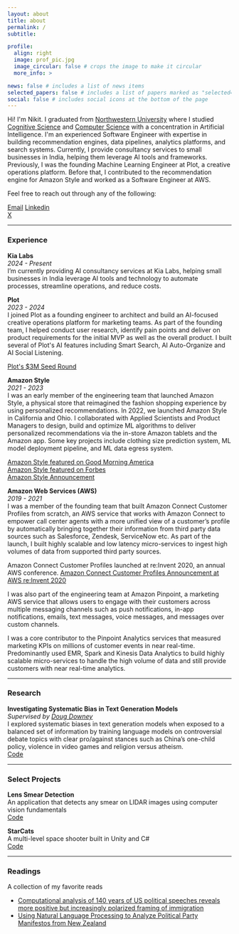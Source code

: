 ```yaml
---
layout: about
title: about
permalink: /
subtitle:

profile:
  align: right
  image: prof_pic.jpg
  image_circular: false # crops the image to make it circular
  more_info: >

news: false # includes a list of news items
selected_papers: false # includes a list of papers marked as "selected={true}"
social: false # includes social icons at the bottom of the page
---
```


Hi! I'm Nikit. I graduated from [Northwestern University](https://www.northwestern.edu/) where I studied [Cognitive Science](https://cogsci.northwestern.edu/) and [Computer Science](https://www.mccormick.northwestern.edu/computer-science/) with a concentration in Artificial Intelligence. I'm an experienced Software Engineer with expertise in building recommendation engines, data pipelines, analytics platforms, and search systems. Currently, I provide consultancy services to small businesses in India, helping them leverage AI tools and frameworks. Previously, I was the founding Machine Learning Engineer at Plot, a creative operations platform. Before that, I contributed to the recommendation engine for Amazon Style and worked as a Software Engineer at AWS.

Feel free to reach out through any of the following:

[Email](mailto:nikitsbobba@gmail.com)
[Linkedin](https://www.linkedin.com/in/nikitbobba/)  
[X](https://x.com/nikitbobba)


_________________________________________________________________________________________________________

### Experience  

**Kia Labs**  
*2024 - Present*  
I’m currently providing AI consultancy services at Kia Labs, helping small businesses in India leverage AI tools and technology to automate processes, streamline operations, and reduce costs.

**Plot**  
*2023 - 2024*  
I joined Plot as a founding engineer to architect and build an AI-focused creative operations platform for marketing teams. As part of the founding team, I helped conduct user research, identify pain points and deliver on product requirements for the initial MVP as well as the overall product. I built several of Plot's AI features including Smart Search, AI Auto-Organize and AI Social Listening.

[Plot's $3M Seed Round](https://www.plot.so/blogs/plot-seed-round)

**Amazon Style**  
*2021 - 2023*  
I was an early member of the engineering team that launched Amazon Style, a physical store that reimagined the fashion shopping experience by using personalized recommendations. In 2022, we launched Amazon Style in California and Ohio. I collaborated with Applied Scientists and Product Managers to design, build and optimize ML algorithms to deliver personalized recommendations via the in-store Amazon tablets and the Amazon app. Some key projects include clothing size prediction system, ML model deployment pipeline, and ML data egress system.  

[Amazon Style featured on Good Morning America](https://www.youtube.com/watch?v=gn6MLuA2MmM)  
[Amazon Style featured on Forbes](https://www.forbes.com/sites/shelleykohan/2022/10/24/amazon-style-store-where-tech-meets-fashion/)  
[Amazon Style Announcement](https://www.aboutamazon.com/news/retail/amazon-reimagines-in-store-shopping-with-amazon-style)  

**Amazon Web Services (AWS)**  
*2019 - 2021*  
I was a member of the founding team that built Amazon Connect Customer Profiles from scratch, an AWS service that works with Amazon Connect to empower call center agents with a more unified view of a customer’s profile by automatically bringing together their information from third party data sources such as Salesforce, Zendesk, ServiceNow etc. As part of the launch, I built highly scalable and low latency micro-services to ingest high volumes of data from supported third party sources.

Amazon Connect Customer Profiles launched at re:Invent 2020, an annual AWS conference. 
[Amazon Connect Customer Profiles Announcement at AWS re:Invent 2020](https://aws.amazon.com/blogs/contact-center/amazon-connect-customer-profiles/)  

I was also part of the engineering team at Amazon Pinpoint, a marketing AWS service that allows users to engage with their customers across multiple messaging channels such as push notifications, in-app notifications, emails, text messages, voice messages, and messages over custom channels.  

I was a core contributor to the Pinpoint Analytics services that measured marketing KPIs on millions of customer events in near real-time. Predominantly used EMR, Spark and Kinesis Data Analytics to build highly scalable micro-services to handle the high volume of data and still provide customers with near real-time analytics.

_________________________________________________________________________________________________________

### Research  

**Investigating Systematic Bias in Text Generation Models**  
*Supervised by [Doug Downey](https://users.cs.northwestern.edu/~ddowney/)*  
I explored  systematic biases in text generation models when exposed to a balanced set of information by training language models on controversial debate topics with clear pro/against stances such as China’s one-child policy, violence in video games and religion versus atheism.  
[Code](https://github.com/nikitbobba/Debate-Argument-Prediction)


_________________________________________________________________________________________________________

### Select Projects  

**Lens Smear Detection**  
An application that detects any smear on LIDAR images using computer vision fundamentals  
[Code](https://github.com/nikitbobba/lens-smear-detection)


**StarCats**  
A multi-level space shooter built in Unity and C#  
[Code](https://github.com/nikitbobba/StarCats)

_________________________________________________________________________________________________________

### Readings

A collection of my favorite reads

* [Computational analysis of 140 years of US political speeches reveals more positive but increasingly polarized framing of immigration](https://www.pnas.org/doi/10.1073/pnas.2120510119)  
* [Using Natural Language Processing to Analyze Political Party Manifestos from New Zealand](https://www.mdpi.com/2078-2489/14/3/152)

